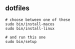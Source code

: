 dotfiles
---

```
# choose between one of these
sudo bin/install-macos
sudo bin/install-linux

# and run this one
sudo bin/setup
```
